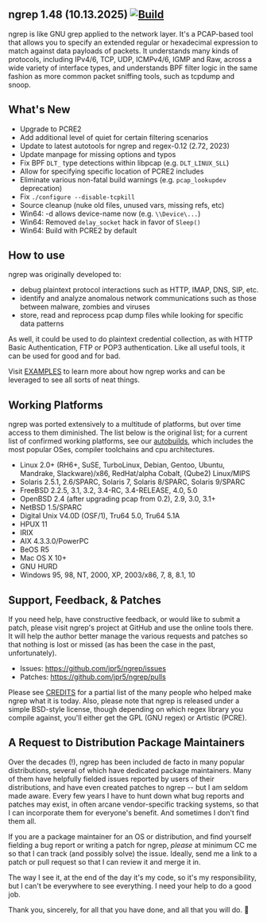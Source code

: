 ## ngrep 1.48 (10.13.2025) [![Build](https://github.com/jpr5/ngrep/actions/workflows/build.yml/badge.svg)](https://github.com/jpr5/ngrep/actions/workflows/build.yml)


ngrep is like GNU grep applied to the network layer.  It's a PCAP-based tool
that allows you to specify an extended regular or hexadecimal expression to
match against data payloads of packets.  It understands many kinds of protocols,
including IPv4/6, TCP, UDP, ICMPv4/6, IGMP and Raw, across a wide variety of
interface types, and understands BPF filter logic in the same fashion as more
common packet sniffing tools, such as tcpdump and snoop.

## What's New

 * Upgrade to PCRE2
 * Add additional level of quiet for certain filtering scenarios
 * Update to latest autotools for ngrep and regex-0.12 (2.72, 2023)
 * Update manpage for missing options and typos
 * Fix BPF `DLT_` type detections within libpcap (e.g. `DLT_LINUX_SLL`)
 * Allow for specifying specific location of PCRE2 includes
 * Eliminate various non-fatal build warnings (e.g. `pcap_lookupdev` deprecation)
 * Fix `./configure --disable-tcpkill`
 * Source cleanup (nuke old files, unused vars, missing refs, etc)
 * Win64: -d allows device-name now (e.g. `\\Device\...`)
 * Win64: Removed `delay_socket` hack in favor of `Sleep()`
 * Win64: Build with PCRE2 by default

## How to use

ngrep was originally developed to:

* debug plaintext protocol interactions such as HTTP, IMAP, DNS, SIP, etc.
* identify and analyze anomalous network communications such as those between
  malware, zombies and viruses
* store, read and reprocess pcap dump files while looking for specific data
  patterns

As well, it could be used to do plaintext credential collection, as with HTTP
Basic Authentication, FTP or POP3 authentication.  Like all useful tools, it can
be used for good and for bad.

Visit [EXAMPLES](EXAMPLES.md) to learn more about how ngrep works and can be
leveraged to see all sorts of neat things.

## Working Platforms

ngrep was ported extensively to a multitude of platforms, but over time access to
them diminished.  The list below is the original list; for a current list of
confirmed working platforms, see our [autobuilds](https://github.com/jpr5/ngrep/actions/workflows/build.yml),
which includes the most popular OSes, compiler toolchains and cpu architectures.

* Linux 2.0+ (RH6+, SuSE, TurboLinux, Debian, Gentoo, Ubuntu, Mandrake, Slackware)/x86, RedHat/alpha Cobalt, (Qube2) Linux/MIPS
* Solaris 2.5.1, 2.6/SPARC, Solaris 7, Solaris 8/SPARC, Solaris 9/SPARC
* FreeBSD 2.2.5, 3.1, 3.2, 3.4-RC, 3.4-RELEASE, 4.0, 5.0
* OpenBSD 2.4 (after upgrading pcap from 0.2), 2.9, 3.0, 3.1+
* NetBSD 1.5/SPARC
* Digital Unix V4.0D (OSF/1), Tru64 5.0, Tru64 5.1A
* HPUX 11
* IRIX
* AIX 4.3.3.0/PowerPC
* BeOS R5
* Mac OS X 10+
* GNU HURD
* Windows 95, 98, NT, 2000, XP, 2003/x86, 7, 8, 8.1, 10

## Support, Feedback, & Patches

If you need help, have constructive feedback, or would like to submit a patch,
please visit ngrep's project at GitHub and use the online tools there.  It will
help the author better manage the various requests and patches so that nothing
is lost or missed (as has been the case in the past, unfortunately).

* Issues: https://github.com/jpr5/ngrep/issues
* Patches: https://github.com/jpr5/ngrep/pulls

Please see [CREDITS](CREDITS) for a partial list of the many people who helped make ngrep
what it is today.  Also, please note that ngrep is released under a simple
BSD-style license, though depending on which regex library you compile
against, you'll either get the GPL (GNU regex) or Artistic (PCRE).

## A Request to Distribution Package Maintainers

Over the decades (!), ngrep has been included de facto in many popular distributions,
several of which have dedicated package maintainers.  Many of them have helpfully
fielded issues reported by users of their distributions, and have even created patches
to ngrep -- but I am seldom made aware.  Every few years I have to hunt down what bug
reports and patches may exist, in often arcane vendor-specific tracking systems, so
that I can incorporate them for everyone's benefit.  And sometimes I don't find them
all.

If you are a package maintainer for an OS or distribution, and find yourself
fielding a bug report or writing a patch for ngrep, *please* at minimum CC me so
that I can track (and possibly solve) the issue.  Ideally, send me a link to a
patch or pull request so that I can review it and merge it in.

The way I see it, at the end of the day it's my code, so it's my responsibility, but
I can't be everywhere to see everything.  I need your help to do a good job.

Thank you, sincerely, for all that you have done, and all that you will do. 🙏
